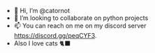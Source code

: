 - 👋 Hi, I’m @catornot
- 💞️ I’m looking to collaborate on python projects
- 📫 You can reach on me on my discord server https://discord.gg/peqCYF3.
- Also I love cats 🐈‍⬛
<!---
catornot/catornot is a ✨ special ✨ repository because its `README.md` (this file) appears on your GitHub profile.
You can click the Preview link to take a look at your changes.
--->

